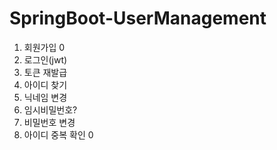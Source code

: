 # SpringBoot-UserManagement


1. 회원가입                0
2. 로그인(jwt)
3. 토큰 재발급
4. 아이디 찾기
5. 닉네임 변경
6. 임시비밀번호?
7. 비밀번호 변경         
8. 아이디 중복 확인        0
   
